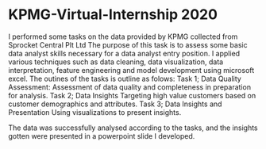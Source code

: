 # KPMG-Virtual-Internship 2020
I performed some tasks on the data provided by KPMG collected from Sprocket Central Plt Ltd
The purpose of this task is to assess some basic data analyst skills necessary for a data analyst entry position. I applied various techniques such as data cleaning, data visualization, data interpretation, feature engineering and model development using microsoft excel. The outines of the tasks is outline as folows: 
Task 1; Data Quality Assessment: Assessment of data quality and completeness in preparation for analysis. 
Task 2; Data Insights Targeting high value customers based on customer demographics and attributes. 
Task 3; Data Insights and Presentation Using visualizations to present insights.

The data was successfully analysed according to the tasks, and the insights gotten were presented in a powerpoint slide I developed.
